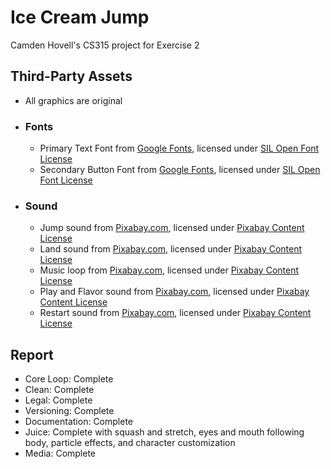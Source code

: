 # Ice Cream Jump

Camden Hovell's CS315 project for Exercise 2

## Third-Party Assets

 - All graphics are original

 - ### Fonts
    - Primary Text Font from [Google Fonts](https://fonts.google.com/specimen/Rubik+Wet+Paint?preview.text=abc%20ABC%20123&query=rubik+wet&lang=en_Latn), licensed under [SIL Open Font License](https://openfontlicense.org/open-font-license-official-text/)
    - Secondary Button Font from [Google Fonts](https://fonts.google.com/specimen/Londrina+Solid?preview.text=abc%20ABC%20123&query=londrina+sol&lang=en_Latn), licensed under [SIL Open Font License](https://openfontlicense.org/open-font-license-official-text/)
 
 - ### Sound
   - Jump sound from [Pixabay.com](https://pixabay.com/sound-effects/slimejump-6913/), licensed under [Pixabay Content License](https://pixabay.com/service/terms/)
   - Land sound from [Pixabay.com](https://pixabay.com/sound-effects/walk-wet-86710/), licensed under [Pixabay Content License](https://pixabay.com/service/terms/)
   - Music loop from [Pixabay.com](https://pixabay.com/music/video-games-game-music-loop-19-153393/), licensed under [Pixabay Content License](https://pixabay.com/service/terms/)
   - Play and Flavor sound from [Pixabay.com](https://pixabay.com/sound-effects/menu-select-button-182476/), licensed under [Pixabay Content License](https://pixabay.com/service/terms/)
   - Restart sound from [Pixabay.com](https://pixabay.com/sound-effects/click-button-app-147358/), licensed under [Pixabay Content License](https://pixabay.com/service/terms/)

## Report
 - Core Loop: Complete
 - Clean: Complete
 - Legal: Complete
 - Versioning: Complete
 - Documentation: Complete
 - Juice: Complete with squash and stretch, eyes and mouth following body, particle effects, and character customization
 - Media: Complete